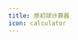 ```yaml
---
title: 原初球计算器
icon: calculator
---
```


<SAC></SAC>

<script setup>
import SAC from "@SAC";
</script>